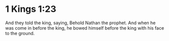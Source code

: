 # 1 Kings 1:23

And they told the king, saying, Behold Nathan the prophet. And when he was come in before the king, he bowed himself before the king with his face to the ground.